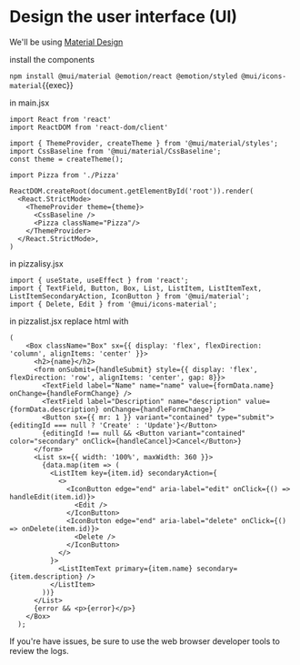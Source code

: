 # Design the user interface (UI)

We'll be using [Material Design](https://material.io/)


install the components

`npm install @mui/material @emotion/react @emotion/styled @mui/icons-material`{{exec}}

in main.jsx

```
import React from 'react'
import ReactDOM from 'react-dom/client'

import { ThemeProvider, createTheme } from '@mui/material/styles';
import CssBaseline from '@mui/material/CssBaseline';
const theme = createTheme();

import Pizza from './Pizza'

ReactDOM.createRoot(document.getElementById('root')).render(
  <React.StrictMode>
    <ThemeProvider theme={theme}>
      <CssBaseline />
      <Pizza className="Pizza"/>
    </ThemeProvider>
  </React.StrictMode>,
)
```
in pizzalisy.jsx

```
import { useState, useEffect } from 'react';
import { TextField, Button, Box, List, ListItem, ListItemText, ListItemSecondaryAction, IconButton } from '@mui/material';
import { Delete, Edit } from '@mui/icons-material';
```

in pizzalist.jsx replace html with

```
(
    <Box className="Box" sx={{ display: 'flex', flexDirection: 'column', alignItems: 'center' }}>
      <h2>{name}</h2>
      <form onSubmit={handleSubmit} style={{ display: 'flex', flexDirection: 'row', alignItems: 'center', gap: 8}}>
        <TextField label="Name" name="name" value={formData.name} onChange={handleFormChange} />
        <TextField label="Description" name="description" value={formData.description} onChange={handleFormChange} />
        <Button sx={{ mr: 1 }} variant="contained" type="submit">{editingId === null ? 'Create' : 'Update'}</Button>
        {editingId !== null && <Button variant="contained" color="secondary" onClick={handleCancel}>Cancel</Button>}
      </form>
      <List sx={{ width: '100%', maxWidth: 360 }}>
        {data.map(item => (
          <ListItem key={item.id} secondaryAction={
            <>
              <IconButton edge="end" aria-label="edit" onClick={() => handleEdit(item.id)}>
                <Edit />
              </IconButton>
              <IconButton edge="end" aria-label="delete" onClick={() => onDelete(item.id)}>
                <Delete />
              </IconButton>
            </>
          }>
            <ListItemText primary={item.name} secondary={item.description} />
          </ListItem>
        ))}
      </List>
      {error && <p>{error}</p>}
    </Box>
  );

```


If you're have issues, be sure to use the web browser developer tools to review the logs.
